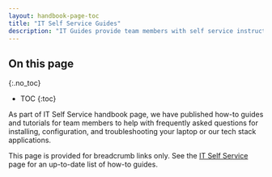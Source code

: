 ```yaml
---
layout: handbook-page-toc
title: "IT Self Service Guides"
description: "IT Guides provide team members with self service instructions for frequently asked questions for installing, configuration, and troubleshooting your laptop or our tech stack applications."
---
```


## On this page
{:.no_toc}

- TOC
{:toc}

As part of IT Self Service handbook page, we have published how-to guides and tutorials for team members to help with frequently asked questions for installing, configuration, and troubleshooting your laptop or our tech stack applications.

This page is provided for breadcrumb links only. See the [IT Self Service](/handbook/it#guides) page for an up-to-date list of how-to guides.
